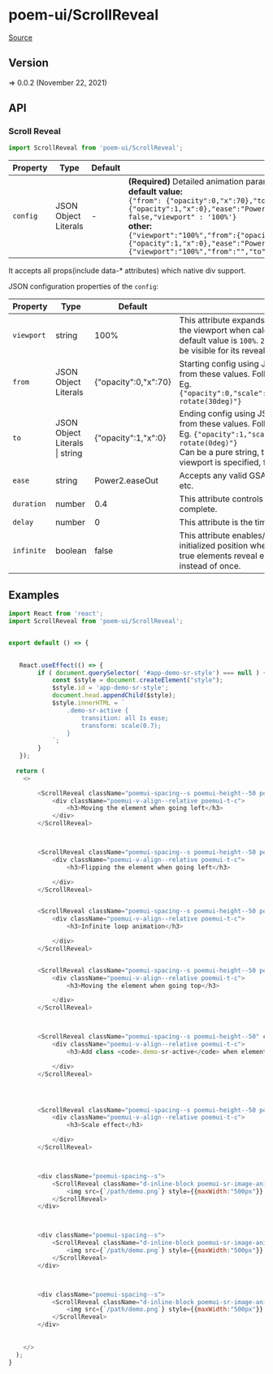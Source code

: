 # poem-ui/ScrollReveal

[Source](https://github.com/xizon/poem-ui/tree/main/src/ScrollReveal)

## Version

=> 0.0.2 (November 22, 2021)


## API

### Scroll Reveal
```js
import ScrollReveal from 'poem-ui/ScrollReveal';
```
| Property | Type | Default | Description |
| --- | --- | --- | --- |
| `config` | JSON Object Literals  | - | <strong>(Required)</strong> Detailed animation parameters, using JSON string format.<br />**default value:**<br />`{"from": {"opacity":0,"x":70},"to":{"opacity":1,"x":0},"ease":"Power2.easeOut","duration": 0.4,"delay": 0,"infinite" : false,"viewport" : '100%'}` <br />**other:**<br />`{"viewport":"100%","from":{"opacity":0,"x":100},"to":{"opacity":1,"x":0},"ease":"Power2.easeOut","duration":0.8,"delay":0,"infinite":false}` <br />`{"viewport":"100%","from":"","to":".demo-sr-active","infinite":true}` |

It accepts all props(include data-* attributes) which native div support.



JSON configuration properties of the `config`:

| Property | Type | Default | Description |
| --- | --- | --- | --- |
| `viewport` | string  | 100% | This attribute expands/contracts the active boundaries of the viewport when calculating element visibility. The default value is `100%`.  `20%` means 20% of an element must be visible for its reveal to occur. |
| `from` | JSON Object Literals  | {"opacity":0,"x":70} | Starting config using JSON string format, will transition from these values. Follow the parameter style of GSAP 2+. Eg. `{"opacity":0,"scale":0.5,"transform":"translateX(50px) rotate(30deg)"}` |
| `to` | JSON Object Literals \| string  | {"opacity":1,"x":0} | Ending config using JSON string format, will transition from these values. Follow the parameter style of GSAP 2+. Eg. `{"opacity":1,"scale":1,"transform":"translateX(0) rotate(0deg)"}` <br />Can be a pure string, this style will be enabled when the viewport is specified, for example `.demo-sr-active` |
| `ease` | string  | Power2.easeOut | Accepts any valid GSAP 2+ easing, e.g. `Power2.easeOut`, etc. |
| `duration` | number  | 0.4 | This attribute controls how long animations take to complete. |
| `delay` | number  | 0 | This attribute is the time before reveal animations begin. |
| `infinite` | boolean  | false | This attribute enables/disables elements returning to their initialized position when they leave the viewport. When true elements reveal each time they enter the viewport instead of once. |



## Examples

```js
import React from 'react';
import ScrollReveal from 'poem-ui/ScrollReveal';


export default () => {
	

   React.useEffect(() => {
		if ( document.querySelector( '#app-demo-sr-style') === null ) {
			const $style = document.createElement("style");
			$style.id = 'app-demo-sr-style';
			document.head.appendChild($style);
			$style.innerHTML = `
				.demo-sr-active {
					transition: all 1s ease;
					transform: scale(0.7);
				}
			`;  
		}  
   });
	
  return (
    <>

		<ScrollReveal className="poemui-spacing--s poemui-height--50 poemui-el--transparent" config='{"viewport":"100%","from":{"opacity":0,"x":100},"to":{"opacity":1,"x":0},"ease":"Power2.easeOut","duration":0.8,"delay":0,"infinite":false}' style={{background:"#FBFBFB"}}>
			<div className="poemui-v-align--relative poemui-t-c">
				<h3>Moving the element when going left</h3>
			</div>
		</ScrollReveal> 



		<ScrollReveal className="poemui-spacing--s poemui-height--50 poemui-el--transparent" config='{"viewport":"100%","from":{"opacity":0,"scale":0.5,"transform":"translateX(50px) rotate(30deg)"},"to":{"opacity":1,"scale":1,"transform":"translateX(0) rotate(0deg)"},"ease":"Power2.easeOut","duration":0.8,"delay":0.5,"infinite":false}' style={{background:"#ACABA3"}}>
			<div className="poemui-v-align--relative poemui-t-c">
				<h3>Flipping the element when going left</h3>

			</div>
		</ScrollReveal>


		<ScrollReveal className="poemui-spacing--s poemui-height--50 poemui-el--transparent" config='{"viewport":"80%","from":{"opacity":0,"y":150},"to":{"opacity":1,"y":0},"ease":"Power2.easeOut","duration":0.8,"delay":0,"infinite":true}' style={{background:"#C7BAAF"}}>
			<div className="poemui-v-align--relative poemui-t-c">
				<h3>Infinite loop animation</h3>

			</div>
		</ScrollReveal>


		<ScrollReveal className="poemui-spacing--s poemui-height--50 poemui-el--transparent" config='{"viewport":"100%","from":{"opacity":0,"y":150},"to":{"opacity":1,"y":0},"ease":"Power2.easeOut","duration":0.8,"delay":0,"infinite":false}' style={{background:"#AB9799"}}>
			<div className="poemui-v-align--relative poemui-t-c">
				<h3>Moving the element when going top</h3>

			</div>
		</ScrollReveal>



		<ScrollReveal className="poemui-spacing--s poemui-height--50" config='{"viewport":"100%","from":"","to":".demo-sr-active","infinite":true}' style={{background:"#91707A"}}>
			<div className="poemui-v-align--relative poemui-t-c">
				<h3>Add class <code>.demo-sr-active</code> when element becomes visible</h3>

			</div>
		</ScrollReveal>




		<ScrollReveal className="poemui-spacing--s poemui-height--50 poemui-el--zoom" config='{"viewport":"100%","from":{"scale":0},"to":{"scale":1},"ease":"Power2.easeOut","duration":0.8,"delay":0,"infinite":false}' style={{background:"#805965"}}>
			<div className="poemui-v-align--relative poemui-t-c">
				<h3>Scale effect</h3>

			</div>
		</ScrollReveal>



		<div className="poemui-spacing--s">
			<ScrollReveal className="d-inline-block poemui-sr-image-anim poemui-sr-image-anim--x" config='{"viewport":"50%","from":"","to":".is-active","infinite":false}'>
				<img src={`/path/demo.png`} style={{maxWidth:"500px"}} alt="" />
			</ScrollReveal>
		</div>



		<div className="poemui-spacing--s">
			<ScrollReveal className="d-inline-block poemui-sr-image-anim poemui-sr-image-anim--y" config='{"viewport":"50%","from":"","to":".is-active","infinite":false}'>
				<img src={`/path/demo.png`} style={{maxWidth:"500px"}} alt="" />
			</ScrollReveal>
		</div>



		<div className="poemui-spacing--s">
			<ScrollReveal className="d-inline-block poemui-sr-image-anim poemui-sr-image-anim--z" config='{"viewport":"50%","from":"","to":".is-active","infinite":false}'>
				<img src={`/path/demo.png`} style={{maxWidth:"500px"}} alt="" />
			</ScrollReveal>
		</div>
	  
	  
    </>
  );
}

```